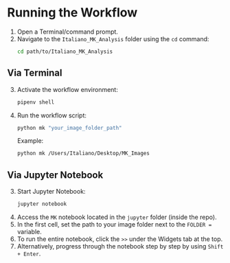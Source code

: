 # Running the Workflow

1. Open a Terminal/command prompt.
2. Navigate to the `Italiano_MK_Analysis` folder using the `cd` command:
   ```sh
   cd path/to/Italiano_MK_Analysis
   ```

## Via Terminal

3. Activate the workflow environment:
   ```sh
   pipenv shell
   ```
4. Run the workflow script:
   ```sh
   python mk "your_image_folder_path"
   ```
   Example:
   ```sh
   python mk /Users/Italiano/Desktop/MK_Images
   ```

## Via Jupyter Notebook

3. Start Jupyter Notebook:
   ```sh
   jupyter notebook
   ```
4. Access the `MK` notebook located in the `jupyter` folder (inside the repo).
5. In the first cell, set the path to your image folder next to the `FOLDER =` variable.
6. To run the entire notebook, click the `>>` under the Widgets tab at the top.
7. Alternatively, progress through the notebook step by step by using `Shift + Enter`.

